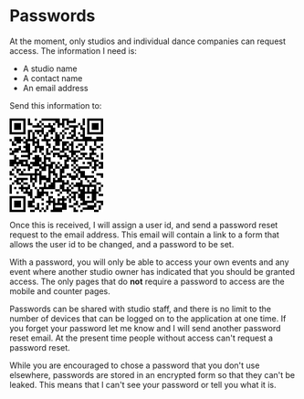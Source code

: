 # Passwords

At the moment, only studios and individual dance companies can request access.  The information I need is:

  * A studio name
  * A contact name
  * An email address

  Send this information to:

  <div class="mx-8">
  <svg xmlns="http://www.w3.org/2000/svg" width="164" height="164" viewBox="0 0 164 164">
    <rect width="164" height="164" fill="#fff"/>
    <path d="M0 0h1v1h-1zM1 0h1v1h-1zM2 0h1v1h-1zM3 0h1v1h-1zM4 0h1v1h-1zM5 0h1v1h-1zM6 0h1v1h-1zM8 0h1v1h-1zM11 0h1v1h-1zM14 0h1v1h-1zM15 0h1v1h-1zM16 0h1v1h-1zM17 0h1v1h-1zM18 0h1v1h-1zM19 0h1v1h-1zM20 0h1v1h-1zM21 0h1v1h-1zM23 0h1v1h-1zM24 0h1v1h-1zM25 0h1v1h-1zM28 0h1v1h-1zM32 0h1v1h-1zM34 0h1v1h-1zM35 0h1v1h-1zM36 0h1v1h-1zM37 0h1v1h-1zM38 0h1v1h-1zM39 0h1v1h-1zM40 0h1v1h-1zM0 1h1v1h-1zM6 1h1v1h-1zM8 1h1v1h-1zM13 1h1v1h-1zM20 1h1v1h-1zM21 1h1v1h-1zM23 1h1v1h-1zM25 1h1v1h-1zM26 1h1v1h-1zM27 1h1v1h-1zM28 1h1v1h-1zM32 1h1v1h-1zM34 1h1v1h-1zM40 1h1v1h-1zM0 2h1v1h-1zM2 2h1v1h-1zM3 2h1v1h-1zM4 2h1v1h-1zM6 2h1v1h-1zM8 2h1v1h-1zM9 2h1v1h-1zM12 2h1v1h-1zM14 2h1v1h-1zM17 2h1v1h-1zM19 2h1v1h-1zM21 2h1v1h-1zM22 2h1v1h-1zM23 2h1v1h-1zM25 2h1v1h-1zM30 2h1v1h-1zM32 2h1v1h-1zM34 2h1v1h-1zM36 2h1v1h-1zM37 2h1v1h-1zM38 2h1v1h-1zM40 2h1v1h-1zM0 3h1v1h-1zM2 3h1v1h-1zM3 3h1v1h-1zM4 3h1v1h-1zM6 3h1v1h-1zM10 3h1v1h-1zM11 3h1v1h-1zM12 3h1v1h-1zM13 3h1v1h-1zM15 3h1v1h-1zM16 3h1v1h-1zM17 3h1v1h-1zM18 3h1v1h-1zM21 3h1v1h-1zM23 3h1v1h-1zM26 3h1v1h-1zM27 3h1v1h-1zM28 3h1v1h-1zM29 3h1v1h-1zM31 3h1v1h-1zM34 3h1v1h-1zM36 3h1v1h-1zM37 3h1v1h-1zM38 3h1v1h-1zM40 3h1v1h-1zM0 4h1v1h-1zM2 4h1v1h-1zM3 4h1v1h-1zM4 4h1v1h-1zM6 4h1v1h-1zM14 4h1v1h-1zM18 4h1v1h-1zM19 4h1v1h-1zM24 4h1v1h-1zM25 4h1v1h-1zM28 4h1v1h-1zM31 4h1v1h-1zM32 4h1v1h-1zM34 4h1v1h-1zM36 4h1v1h-1zM37 4h1v1h-1zM38 4h1v1h-1zM40 4h1v1h-1zM0 5h1v1h-1zM6 5h1v1h-1zM8 5h1v1h-1zM9 5h1v1h-1zM11 5h1v1h-1zM12 5h1v1h-1zM13 5h1v1h-1zM14 5h1v1h-1zM17 5h1v1h-1zM18 5h1v1h-1zM19 5h1v1h-1zM23 5h1v1h-1zM27 5h1v1h-1zM28 5h1v1h-1zM32 5h1v1h-1zM34 5h1v1h-1zM40 5h1v1h-1zM0 6h1v1h-1zM1 6h1v1h-1zM2 6h1v1h-1zM3 6h1v1h-1zM4 6h1v1h-1zM5 6h1v1h-1zM6 6h1v1h-1zM8 6h1v1h-1zM10 6h1v1h-1zM12 6h1v1h-1zM14 6h1v1h-1zM16 6h1v1h-1zM18 6h1v1h-1zM20 6h1v1h-1zM22 6h1v1h-1zM24 6h1v1h-1zM26 6h1v1h-1zM28 6h1v1h-1zM30 6h1v1h-1zM32 6h1v1h-1zM34 6h1v1h-1zM35 6h1v1h-1zM36 6h1v1h-1zM37 6h1v1h-1zM38 6h1v1h-1zM39 6h1v1h-1zM40 6h1v1h-1zM8 7h1v1h-1zM10 7h1v1h-1zM13 7h1v1h-1zM15 7h1v1h-1zM16 7h1v1h-1zM20 7h1v1h-1zM21 7h1v1h-1zM23 7h1v1h-1zM27 7h1v1h-1zM28 7h1v1h-1zM31 7h1v1h-1zM32 7h1v1h-1zM2 8h1v1h-1zM3 8h1v1h-1zM4 8h1v1h-1zM6 8h1v1h-1zM8 8h1v1h-1zM10 8h1v1h-1zM11 8h1v1h-1zM15 8h1v1h-1zM18 8h1v1h-1zM20 8h1v1h-1zM21 8h1v1h-1zM23 8h1v1h-1zM25 8h1v1h-1zM26 8h1v1h-1zM27 8h1v1h-1zM29 8h1v1h-1zM32 8h1v1h-1zM33 8h1v1h-1zM34 8h1v1h-1zM35 8h1v1h-1zM38 8h1v1h-1zM39 8h1v1h-1zM40 8h1v1h-1zM0 9h1v1h-1zM2 9h1v1h-1zM3 9h1v1h-1zM4 9h1v1h-1zM5 9h1v1h-1zM7 9h1v1h-1zM8 9h1v1h-1zM9 9h1v1h-1zM10 9h1v1h-1zM12 9h1v1h-1zM14 9h1v1h-1zM15 9h1v1h-1zM16 9h1v1h-1zM17 9h1v1h-1zM19 9h1v1h-1zM20 9h1v1h-1zM21 9h1v1h-1zM22 9h1v1h-1zM28 9h1v1h-1zM29 9h1v1h-1zM30 9h1v1h-1zM31 9h1v1h-1zM32 9h1v1h-1zM33 9h1v1h-1zM34 9h1v1h-1zM35 9h1v1h-1zM36 9h1v1h-1zM37 9h1v1h-1zM38 9h1v1h-1zM39 9h1v1h-1zM40 9h1v1h-1zM1 10h1v1h-1zM3 10h1v1h-1zM4 10h1v1h-1zM6 10h1v1h-1zM7 10h1v1h-1zM10 10h1v1h-1zM11 10h1v1h-1zM12 10h1v1h-1zM16 10h1v1h-1zM20 10h1v1h-1zM21 10h1v1h-1zM23 10h1v1h-1zM24 10h1v1h-1zM25 10h1v1h-1zM27 10h1v1h-1zM33 10h1v1h-1zM37 10h1v1h-1zM1 11h1v1h-1zM2 11h1v1h-1zM7 11h1v1h-1zM8 11h1v1h-1zM10 11h1v1h-1zM12 11h1v1h-1zM16 11h1v1h-1zM17 11h1v1h-1zM20 11h1v1h-1zM21 11h1v1h-1zM23 11h1v1h-1zM24 11h1v1h-1zM26 11h1v1h-1zM27 11h1v1h-1zM30 11h1v1h-1zM31 11h1v1h-1zM33 11h1v1h-1zM37 11h1v1h-1zM40 11h1v1h-1zM4 12h1v1h-1zM6 12h1v1h-1zM7 12h1v1h-1zM8 12h1v1h-1zM11 12h1v1h-1zM12 12h1v1h-1zM13 12h1v1h-1zM14 12h1v1h-1zM17 12h1v1h-1zM19 12h1v1h-1zM23 12h1v1h-1zM25 12h1v1h-1zM27 12h1v1h-1zM29 12h1v1h-1zM32 12h1v1h-1zM35 12h1v1h-1zM38 12h1v1h-1zM39 12h1v1h-1zM0 13h1v1h-1zM2 13h1v1h-1zM3 13h1v1h-1zM4 13h1v1h-1zM7 13h1v1h-1zM8 13h1v1h-1zM11 13h1v1h-1zM13 13h1v1h-1zM14 13h1v1h-1zM16 13h1v1h-1zM19 13h1v1h-1zM20 13h1v1h-1zM21 13h1v1h-1zM23 13h1v1h-1zM24 13h1v1h-1zM25 13h1v1h-1zM27 13h1v1h-1zM31 13h1v1h-1zM32 13h1v1h-1zM35 13h1v1h-1zM36 13h1v1h-1zM37 13h1v1h-1zM40 13h1v1h-1zM1 14h1v1h-1zM2 14h1v1h-1zM3 14h1v1h-1zM5 14h1v1h-1zM6 14h1v1h-1zM7 14h1v1h-1zM8 14h1v1h-1zM10 14h1v1h-1zM11 14h1v1h-1zM13 14h1v1h-1zM16 14h1v1h-1zM18 14h1v1h-1zM22 14h1v1h-1zM23 14h1v1h-1zM26 14h1v1h-1zM27 14h1v1h-1zM28 14h1v1h-1zM29 14h1v1h-1zM30 14h1v1h-1zM36 14h1v1h-1zM0 15h1v1h-1zM1 15h1v1h-1zM8 15h1v1h-1zM9 15h1v1h-1zM14 15h1v1h-1zM16 15h1v1h-1zM17 15h1v1h-1zM19 15h1v1h-1zM20 15h1v1h-1zM21 15h1v1h-1zM24 15h1v1h-1zM27 15h1v1h-1zM28 15h1v1h-1zM31 15h1v1h-1zM32 15h1v1h-1zM33 15h1v1h-1zM35 15h1v1h-1zM36 15h1v1h-1zM37 15h1v1h-1zM40 15h1v1h-1zM2 16h1v1h-1zM5 16h1v1h-1zM6 16h1v1h-1zM7 16h1v1h-1zM8 16h1v1h-1zM11 16h1v1h-1zM12 16h1v1h-1zM15 16h1v1h-1zM19 16h1v1h-1zM21 16h1v1h-1zM22 16h1v1h-1zM23 16h1v1h-1zM24 16h1v1h-1zM25 16h1v1h-1zM27 16h1v1h-1zM29 16h1v1h-1zM32 16h1v1h-1zM35 16h1v1h-1zM38 16h1v1h-1zM40 16h1v1h-1zM2 17h1v1h-1zM3 17h1v1h-1zM8 17h1v1h-1zM10 17h1v1h-1zM11 17h1v1h-1zM12 17h1v1h-1zM13 17h1v1h-1zM15 17h1v1h-1zM16 17h1v1h-1zM17 17h1v1h-1zM22 17h1v1h-1zM25 17h1v1h-1zM26 17h1v1h-1zM28 17h1v1h-1zM30 17h1v1h-1zM31 17h1v1h-1zM33 17h1v1h-1zM34 17h1v1h-1zM35 17h1v1h-1zM36 17h1v1h-1zM40 17h1v1h-1zM0 18h1v1h-1zM1 18h1v1h-1zM2 18h1v1h-1zM4 18h1v1h-1zM5 18h1v1h-1zM6 18h1v1h-1zM7 18h1v1h-1zM11 18h1v1h-1zM12 18h1v1h-1zM13 18h1v1h-1zM15 18h1v1h-1zM17 18h1v1h-1zM24 18h1v1h-1zM25 18h1v1h-1zM27 18h1v1h-1zM28 18h1v1h-1zM29 18h1v1h-1zM36 18h1v1h-1zM37 18h1v1h-1zM38 18h1v1h-1zM0 19h1v1h-1zM1 19h1v1h-1zM2 19h1v1h-1zM3 19h1v1h-1zM4 19h1v1h-1zM5 19h1v1h-1zM7 19h1v1h-1zM9 19h1v1h-1zM10 19h1v1h-1zM11 19h1v1h-1zM12 19h1v1h-1zM14 19h1v1h-1zM15 19h1v1h-1zM18 19h1v1h-1zM19 19h1v1h-1zM21 19h1v1h-1zM24 19h1v1h-1zM28 19h1v1h-1zM32 19h1v1h-1zM34 19h1v1h-1zM35 19h1v1h-1zM37 19h1v1h-1zM39 19h1v1h-1zM40 19h1v1h-1zM0 20h1v1h-1zM1 20h1v1h-1zM3 20h1v1h-1zM5 20h1v1h-1zM6 20h1v1h-1zM7 20h1v1h-1zM8 20h1v1h-1zM10 20h1v1h-1zM11 20h1v1h-1zM12 20h1v1h-1zM13 20h1v1h-1zM15 20h1v1h-1zM16 20h1v1h-1zM17 20h1v1h-1zM18 20h1v1h-1zM20 20h1v1h-1zM22 20h1v1h-1zM24 20h1v1h-1zM25 20h1v1h-1zM27 20h1v1h-1zM29 20h1v1h-1zM35 20h1v1h-1zM37 20h1v1h-1zM38 20h1v1h-1zM40 20h1v1h-1zM2 21h1v1h-1zM8 21h1v1h-1zM9 21h1v1h-1zM13 21h1v1h-1zM14 21h1v1h-1zM15 21h1v1h-1zM17 21h1v1h-1zM18 21h1v1h-1zM20 21h1v1h-1zM21 21h1v1h-1zM23 21h1v1h-1zM24 21h1v1h-1zM25 21h1v1h-1zM28 21h1v1h-1zM30 21h1v1h-1zM31 21h1v1h-1zM32 21h1v1h-1zM33 21h1v1h-1zM34 21h1v1h-1zM36 21h1v1h-1zM37 21h1v1h-1zM39 21h1v1h-1zM40 21h1v1h-1zM1 22h1v1h-1zM3 22h1v1h-1zM4 22h1v1h-1zM6 22h1v1h-1zM8 22h1v1h-1zM11 22h1v1h-1zM12 22h1v1h-1zM14 22h1v1h-1zM15 22h1v1h-1zM17 22h1v1h-1zM19 22h1v1h-1zM22 22h1v1h-1zM23 22h1v1h-1zM27 22h1v1h-1zM29 22h1v1h-1zM30 22h1v1h-1zM37 22h1v1h-1zM0 23h1v1h-1zM3 23h1v1h-1zM5 23h1v1h-1zM11 23h1v1h-1zM13 23h1v1h-1zM17 23h1v1h-1zM18 23h1v1h-1zM19 23h1v1h-1zM22 23h1v1h-1zM23 23h1v1h-1zM28 23h1v1h-1zM30 23h1v1h-1zM31 23h1v1h-1zM32 23h1v1h-1zM36 23h1v1h-1zM0 24h1v1h-1zM1 24h1v1h-1zM4 24h1v1h-1zM5 24h1v1h-1zM6 24h1v1h-1zM7 24h1v1h-1zM8 24h1v1h-1zM9 24h1v1h-1zM10 24h1v1h-1zM11 24h1v1h-1zM12 24h1v1h-1zM13 24h1v1h-1zM17 24h1v1h-1zM19 24h1v1h-1zM20 24h1v1h-1zM22 24h1v1h-1zM25 24h1v1h-1zM26 24h1v1h-1zM29 24h1v1h-1zM31 24h1v1h-1zM32 24h1v1h-1zM38 24h1v1h-1zM39 24h1v1h-1zM40 24h1v1h-1zM2 25h1v1h-1zM9 25h1v1h-1zM11 25h1v1h-1zM13 25h1v1h-1zM14 25h1v1h-1zM15 25h1v1h-1zM17 25h1v1h-1zM20 25h1v1h-1zM22 25h1v1h-1zM23 25h1v1h-1zM24 25h1v1h-1zM26 25h1v1h-1zM27 25h1v1h-1zM28 25h1v1h-1zM29 25h1v1h-1zM31 25h1v1h-1zM32 25h1v1h-1zM33 25h1v1h-1zM34 25h1v1h-1zM35 25h1v1h-1zM36 25h1v1h-1zM40 25h1v1h-1zM0 26h1v1h-1zM3 26h1v1h-1zM4 26h1v1h-1zM5 26h1v1h-1zM6 26h1v1h-1zM7 26h1v1h-1zM9 26h1v1h-1zM10 26h1v1h-1zM11 26h1v1h-1zM13 26h1v1h-1zM14 26h1v1h-1zM15 26h1v1h-1zM16 26h1v1h-1zM17 26h1v1h-1zM19 26h1v1h-1zM21 26h1v1h-1zM22 26h1v1h-1zM27 26h1v1h-1zM28 26h1v1h-1zM30 26h1v1h-1zM33 26h1v1h-1zM37 26h1v1h-1zM2 27h1v1h-1zM3 27h1v1h-1zM5 27h1v1h-1zM9 27h1v1h-1zM11 27h1v1h-1zM13 27h1v1h-1zM16 27h1v1h-1zM17 27h1v1h-1zM19 27h1v1h-1zM20 27h1v1h-1zM21 27h1v1h-1zM22 27h1v1h-1zM23 27h1v1h-1zM25 27h1v1h-1zM31 27h1v1h-1zM34 27h1v1h-1zM36 27h1v1h-1zM37 27h1v1h-1zM1 28h1v1h-1zM3 28h1v1h-1zM4 28h1v1h-1zM6 28h1v1h-1zM7 28h1v1h-1zM10 28h1v1h-1zM13 28h1v1h-1zM15 28h1v1h-1zM18 28h1v1h-1zM19 28h1v1h-1zM23 28h1v1h-1zM24 28h1v1h-1zM25 28h1v1h-1zM27 28h1v1h-1zM29 28h1v1h-1zM30 28h1v1h-1zM31 28h1v1h-1zM35 28h1v1h-1zM38 28h1v1h-1zM39 28h1v1h-1zM0 29h1v1h-1zM5 29h1v1h-1zM8 29h1v1h-1zM10 29h1v1h-1zM15 29h1v1h-1zM17 29h1v1h-1zM18 29h1v1h-1zM19 29h1v1h-1zM22 29h1v1h-1zM23 29h1v1h-1zM26 29h1v1h-1zM28 29h1v1h-1zM29 29h1v1h-1zM30 29h1v1h-1zM31 29h1v1h-1zM32 29h1v1h-1zM33 29h1v1h-1zM34 29h1v1h-1zM35 29h1v1h-1zM36 29h1v1h-1zM37 29h1v1h-1zM40 29h1v1h-1zM0 30h1v1h-1zM2 30h1v1h-1zM4 30h1v1h-1zM5 30h1v1h-1zM6 30h1v1h-1zM7 30h1v1h-1zM8 30h1v1h-1zM11 30h1v1h-1zM13 30h1v1h-1zM14 30h1v1h-1zM15 30h1v1h-1zM16 30h1v1h-1zM17 30h1v1h-1zM18 30h1v1h-1zM19 30h1v1h-1zM22 30h1v1h-1zM23 30h1v1h-1zM25 30h1v1h-1zM27 30h1v1h-1zM30 30h1v1h-1zM32 30h1v1h-1zM34 30h1v1h-1zM37 30h1v1h-1zM39 30h1v1h-1zM0 31h1v1h-1zM5 31h1v1h-1zM7 31h1v1h-1zM9 31h1v1h-1zM12 31h1v1h-1zM14 31h1v1h-1zM20 31h1v1h-1zM21 31h1v1h-1zM23 31h1v1h-1zM24 31h1v1h-1zM25 31h1v1h-1zM26 31h1v1h-1zM30 31h1v1h-1zM31 31h1v1h-1zM32 31h1v1h-1zM34 31h1v1h-1zM36 31h1v1h-1zM37 31h1v1h-1zM39 31h1v1h-1zM0 32h1v1h-1zM3 32h1v1h-1zM6 32h1v1h-1zM7 32h1v1h-1zM8 32h1v1h-1zM9 32h1v1h-1zM12 32h1v1h-1zM13 32h1v1h-1zM14 32h1v1h-1zM15 32h1v1h-1zM16 32h1v1h-1zM18 32h1v1h-1zM22 32h1v1h-1zM25 32h1v1h-1zM27 32h1v1h-1zM28 32h1v1h-1zM29 32h1v1h-1zM31 32h1v1h-1zM32 32h1v1h-1zM33 32h1v1h-1zM34 32h1v1h-1zM35 32h1v1h-1zM36 32h1v1h-1zM37 32h1v1h-1zM38 32h1v1h-1zM8 33h1v1h-1zM9 33h1v1h-1zM12 33h1v1h-1zM13 33h1v1h-1zM14 33h1v1h-1zM16 33h1v1h-1zM21 33h1v1h-1zM26 33h1v1h-1zM28 33h1v1h-1zM30 33h1v1h-1zM31 33h1v1h-1zM32 33h1v1h-1zM36 33h1v1h-1zM37 33h1v1h-1zM39 33h1v1h-1zM40 33h1v1h-1zM0 34h1v1h-1zM1 34h1v1h-1zM2 34h1v1h-1zM3 34h1v1h-1zM4 34h1v1h-1zM5 34h1v1h-1zM6 34h1v1h-1zM9 34h1v1h-1zM11 34h1v1h-1zM12 34h1v1h-1zM13 34h1v1h-1zM17 34h1v1h-1zM18 34h1v1h-1zM23 34h1v1h-1zM25 34h1v1h-1zM27 34h1v1h-1zM28 34h1v1h-1zM30 34h1v1h-1zM31 34h1v1h-1zM32 34h1v1h-1zM34 34h1v1h-1zM36 34h1v1h-1zM37 34h1v1h-1zM0 35h1v1h-1zM6 35h1v1h-1zM10 35h1v1h-1zM14 35h1v1h-1zM17 35h1v1h-1zM19 35h1v1h-1zM21 35h1v1h-1zM22 35h1v1h-1zM23 35h1v1h-1zM24 35h1v1h-1zM26 35h1v1h-1zM28 35h1v1h-1zM31 35h1v1h-1zM32 35h1v1h-1zM36 35h1v1h-1zM37 35h1v1h-1zM0 36h1v1h-1zM2 36h1v1h-1zM3 36h1v1h-1zM4 36h1v1h-1zM6 36h1v1h-1zM8 36h1v1h-1zM9 36h1v1h-1zM10 36h1v1h-1zM16 36h1v1h-1zM17 36h1v1h-1zM18 36h1v1h-1zM19 36h1v1h-1zM21 36h1v1h-1zM23 36h1v1h-1zM26 36h1v1h-1zM29 36h1v1h-1zM32 36h1v1h-1zM33 36h1v1h-1zM34 36h1v1h-1zM35 36h1v1h-1zM36 36h1v1h-1zM38 36h1v1h-1zM39 36h1v1h-1zM40 36h1v1h-1zM0 37h1v1h-1zM2 37h1v1h-1zM3 37h1v1h-1zM4 37h1v1h-1zM6 37h1v1h-1zM8 37h1v1h-1zM9 37h1v1h-1zM12 37h1v1h-1zM14 37h1v1h-1zM17 37h1v1h-1zM19 37h1v1h-1zM20 37h1v1h-1zM21 37h1v1h-1zM22 37h1v1h-1zM23 37h1v1h-1zM24 37h1v1h-1zM28 37h1v1h-1zM29 37h1v1h-1zM31 37h1v1h-1zM32 37h1v1h-1zM33 37h1v1h-1zM37 37h1v1h-1zM40 37h1v1h-1zM0 38h1v1h-1zM2 38h1v1h-1zM3 38h1v1h-1zM4 38h1v1h-1zM6 38h1v1h-1zM8 38h1v1h-1zM9 38h1v1h-1zM10 38h1v1h-1zM12 38h1v1h-1zM16 38h1v1h-1zM19 38h1v1h-1zM23 38h1v1h-1zM24 38h1v1h-1zM26 38h1v1h-1zM27 38h1v1h-1zM30 38h1v1h-1zM34 38h1v1h-1zM35 38h1v1h-1zM36 38h1v1h-1zM37 38h1v1h-1zM39 38h1v1h-1zM0 39h1v1h-1zM6 39h1v1h-1zM11 39h1v1h-1zM12 39h1v1h-1zM14 39h1v1h-1zM16 39h1v1h-1zM19 39h1v1h-1zM20 39h1v1h-1zM21 39h1v1h-1zM22 39h1v1h-1zM23 39h1v1h-1zM24 39h1v1h-1zM28 39h1v1h-1zM32 39h1v1h-1zM33 39h1v1h-1zM34 39h1v1h-1zM35 39h1v1h-1zM36 39h1v1h-1zM39 39h1v1h-1zM0 40h1v1h-1zM1 40h1v1h-1zM2 40h1v1h-1zM3 40h1v1h-1zM4 40h1v1h-1zM5 40h1v1h-1zM6 40h1v1h-1zM9 40h1v1h-1zM10 40h1v1h-1zM13 40h1v1h-1zM15 40h1v1h-1zM18 40h1v1h-1zM19 40h1v1h-1zM20 40h1v1h-1zM21 40h1v1h-1zM22 40h1v1h-1zM28 40h1v1h-1zM29 40h1v1h-1zM31 40h1v1h-1zM37 40h1v1h-1zM38 40h1v1h-1z" fill="#000" transform="translate(0,0) scale(4)"/>
    <title>QR Code for Sam Ruby &lt;rubys@intertwingly.net&gt; with subject "Showcase Software"</title>
  </svg>
  </div>

Once this is received, I will assign a
user id, and send a password reset request to the email address.  This email will
contain a link to a form that allows the user id to be changed, and a password to be
set.

With a password, you will only be able to access your own events and any event where another studio owner has indicated that you should be granted access.  The only pages that do **not** require a password to
access are the mobile and counter pages.

Passwords can be shared with studio staff, and there is no limit to the number of devices
that can be logged on to the application at one time.  If you forget your password let
me know and I will send another password reset email.  At the present time people without
access can't request a password reset.

While you are encouraged to chose a password that you don't use elsewhere,
passwords are stored in an encrypted form so that they can't be leaked.  This means
that I can't see your password or tell you what it is.